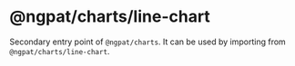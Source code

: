 # @ngpat/charts/line-chart

Secondary entry point of `@ngpat/charts`. It can be used by importing from `@ngpat/charts/line-chart`.
